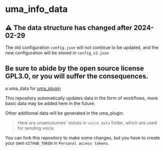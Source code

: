 # uma_info_data

## ⚠ The data structure has changed after 2024-02-29

The old configuration `config.json` will not continue to be updated, and the new configuration will be stored in `config_v2.json`

## Be sure to abide by the open source license GPL3.0, or you will suffer the consequences.

a uma_data for [uma_plugin](https://github.com/azmiao/uma_plugin)

This repository automatically updates data in the form of workflows, more basic data may be added here in the future.

Other additional data will be generated in the uma_plugin.

> Here ara umamusumes' voices in `voice_data` folder, which are used for sending voice.

You can fork this repository to make some changes, but you have to create your own `GITHUB_TOKEN` in `Personal access tokens`.
